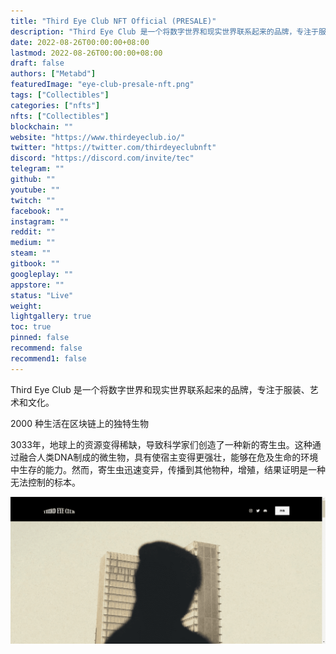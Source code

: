 ```yaml
---
title: "Third Eye Club NFT Official (PRESALE)"
description: "Third Eye Club 是一个将数字世界和现实世界联系起来的品牌，专注于服装、艺术和文化。"
date: 2022-08-26T00:00:00+08:00
lastmod: 2022-08-26T00:00:00+08:00
draft: false
authors: ["Metabd"]
featuredImage: "eye-club-presale-nft.png"
tags: ["Collectibles"]
categories: ["nfts"]
nfts: ["Collectibles"]
blockchain: ""
website: "https://www.thirdeyeclub.io/"
twitter: "https://twitter.com/thirdeyeclubnft"
discord: "https://discord.com/invite/tec"
telegram: ""
github: ""
youtube: ""
twitch: ""
facebook: ""
instagram: ""
reddit: ""
medium: ""
steam: ""
gitbook: ""
googleplay: ""
appstore: ""
status: "Live"
weight: 
lightgallery: true
toc: true
pinned: false
recommend: false
recommend1: false
---
```

Third Eye Club 是一个将数字世界和现实世界联系起来的品牌，专注于服装、艺术和文化。

2000 种生活在区块链上的独特生物

3033年，地球上的资源变得稀缺，导致科学家们创造了一种新的寄生虫。这种通过融合人类DNA制成的微生物，具有使宿主变得更强壮，能够在危及生命的环境中生存的能力。然而，寄生虫迅速变异，传播到其他物种，增殖，结果证明是一种无法控制的标本。

![nft](48645132321_new.png)